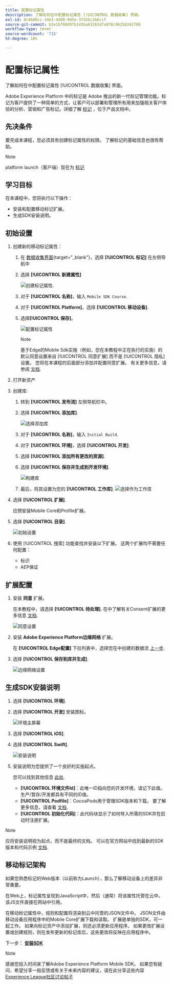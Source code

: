 ```yaml
---
title: 配置标记属性
description: 了解如何在中配置标记属性 [!UICONTROL 数据收集] 界面。
exl-id: 0c4b00cc-34e3-4d08-945e-3fd2bc1b6ccf
source-git-commit: b2e1bf08d9fb145ba63263dfa078c96258342708
workflow-type: tm+mt
source-wordcount: '715'
ht-degree: 10%

---
```


# 配置标记属性

了解如何在中配置标记属性 [!UICONTROL 数据收集] 界面。

Adobe Experience Platform 中的标记是 Adobe 推出的新一代标记管理功能。标记为客户提供了一种简单的方式，让客户可以部署和管理所有用来加强相关客户体验的分析、营销和广告标记。详细了解 [标记](https://experienceleague.adobe.com/docs/experience-platform/tags/home.html) ，位于产品文档中。

## 先决条件

要完成本课程，您必须具有创建标记属性的权限。 了解标记的基础信息也很有帮助。

>[!NOTE]
>
> platform launch（客户端）现在为 [标记](https://experienceleague.adobe.com/docs/experience-platform/tags/home.html?lang=en)

## 学习目标

在本课程中，您将执行以下操作：

* 安装和配置移动标记扩展。
* 生成SDK安装说明。

## 初始设置

1. 创建新的移动标记属性：
   1. 在 [数据收集界面](https://experience.adobe.com/data-collection?lang=zh-Hans/){target="_blank"}，选择 **[!UICONTROL 标记]** 在左侧导航中
   1. 选择 **[!UICONTROL 新建属性]**

      ![创建标记属性](assets/mobile-tags-new-property.png).
   1. 对于 **[!UICONTROL 名称]**，输入 `Mobile SDK Course`.
   1. 对于 **[!UICONTROL Platform]**，选择 **[!UICONTROL 移动设备]**.
   1. 选择&#x200B;**[!UICONTROL 保存]**。

      ![配置标记属性](assets/mobile-tags-property-config.png)

      >[!NOTE]
      >
      > 基于Edge的Mobile Sdk实施（例如，您在本教程中正在执行的实施）的默认同意设置来自 [!UICONTROL 同意扩展] 而不是 [!UICONTROL 隐私] 设置。 您将在本课程的后面部分添加并配置同意扩展。 有关更多信息，请参阅 [文档](https://developer.adobe.com/client-sdks/documentation/privacy-and-gdpr/).


1. 打开新资产
1. 创建库:

   1. 转到 **[!UICONTROL 发布流]** 左侧导航栏中。
   1. 选择 **[!UICONTROL 添加库]**.

      ![选择添加库](assets/mobile-tags-create-library.png)

   1. 对于 **[!UICONTROL 名称]**，输入 `Initial Build`.
   1. 对于 **[!UICONTROL 环境]**，选择 **[!UICONTROL 开发]**.
   1. 选择  **[!UICONTROL 添加所有更改的资源]**.
   1. 选择 **[!UICONTROL 保存并生成到开发环境]**.

      ![构建库](assets/mobile-tags-save-library.png)

   1. 最后，将其设置为您的 **[!UICONTROL 工作库]**.
      ![选择作为工作库](assets/mobile-tags-working-library.png)
1. 选择 **[!UICONTROL 扩展]**.

   应预安装Mobile Core和Profile扩展。

1. 选择 **[!UICONTROL 目录]**.

   ![初始设置](assets/mobile-tags-starting.png)

1. 使用 [!UICONTROL 搜索] 功能查找并安装以下扩展。 这两个扩展均不需要任何配置：
   * 标识
   * AEP保证

## 扩展配置

1. 安装 **同意** 扩展。

   在本教程中，请选择 **[!UICONTROL 待处理]**. 在中了解有关Consent扩展的更多信息 [文档](https://developer.adobe.com/client-sdks/documentation/consent-for-edge-network/).

   ![同意设置](assets/mobile-tags-extension-consent.png)

1. 安装 **Adobe Experience Platform边缘网络** 扩展。

   在 **[!UICONTROL Edge配置]** 下拉列表中，选择您在中创建的数据流 [上一步](create-datastream.md).

1. 选择 **[!UICONTROL 保存到库并生成]**.

   ![边缘网络设置](assets/mobile-tags-extension-edge.png)


## 生成SDK安装说明

1. 选择 **[!UICONTROL 环境]**.

1. 选择 **[!UICONTROL 开发]** 安装图标。

   ![环境主屏幕](assets/mobile-tags-environments.png)

1. 选择 **[!UICONTROL iOS]**.

1. 选择 **[!UICONTROL Swift]**.

   ![安装说明](assets/mobile-tags-install-instructions.png)

1. 安装说明为您提供了一个良好的实施起点。

   您可以找到其他信息 [此处](https://developer.adobe.com/client-sdks/documentation/getting-started/get-the-sdk/).

   * **[!UICONTROL 环境文件Id]**：此唯一ID指向您的开发环境，请记下此值。 生产/暂存/开发都具有不同的ID值。
   * **[!UICONTROL Podfile]**：CocoaPods用于管理SDK版本和下载。 要了解更多信息，请查看 [文档](https://cocoapods.org/).
   * **[!UICONTROL 初始化代码]**：此代码块显示了如何导入所需的SDK并在启动时注册扩展。

>[!NOTE]
>应将安装说明视为起点，而不是最终的文档。 可以在官方网站中找到最新的SDK版本和代码示例 [文档](https://developer.adobe.com/client-sdks/documentation/).

## 移动标记架构

如果您熟悉标记的Web版本（以前称为Launch），那么了解移动设备上的差异非常重要。

在Web上，标记属性呈现到JavaScript中，然后（通常）将该属性托管在云中。 该JS文件直接在网站中引用。

在移动标记属性中，规则和配置将渲染到云中托管的JSON文件中。 JSON文件由移动设备应用程序中的Mobile Core扩展下载和读取。 扩展是单独的SDK，可一起工作。 如果向标记资产中添加扩展，则还必须更新应用程序。 如果更改扩展设置或创建规则，则在发布更新的标记库后，这些更改将反映在应用程序中。

下一步： **[安装SDK](install-sdks.md)**

>[!NOTE]
>
>感谢您投入时间来了解Adobe Experience Platform Mobile SDK。 如果您有疑问、希望分享一般反馈或有关于未来内容的建议，请在此分享这些内容 [Experience League社区讨论帖子](https://experienceleaguecommunities.adobe.com/t5/adobe-experience-platform-launch/tutorial-discussion-implement-adobe-experience-cloud-in-mobile/td-p/443796)